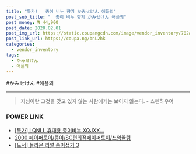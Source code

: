 ```yaml
--- 
title: "특가!   종이 비누 향기 かみせけん 애플의" 
post_sub_title: "  종이 비누 향기 かみせけん 애플의" 
post_money: ₩ 44,900 
post_date: 2020.02.01 
post_img_url: https://static.coupangcdn.com/image/vendor_inventory/702a/ecc6f95b2ef4f299ce747c476abd4a62790ab58bd1abd0951cbb30943e9e.jpg 
post_link_url: https://coupa.ng/bnL2hk 
categories: 
  - vendor_inventory 
tags: 
  - かみせけん 
  - 애플의 
--- 
```

  #かみせけん #애플의 
<hr> 

> 지성이란 그것을 갖고 있지 않는 사람에게는 보이지 않는다. - 쇼펜하우어 


### POWER LINK

* <a href="https://blog.naver.com/sakai111/221789620174" target="_blank">[특가] LQNLL 휴대용 종이비누 XQJXX...</a>
* <a href="https://blog.naver.com/santokki14/221785652636" target="_blank">2000 페이퍼토이/종이/SC편의점페이퍼토이/쓰임끌림</a>
* <a href="https://blog.naver.com/santokki14/221789785012" target="_blank">[도서] 놀라운 리얼 종이접기 3</a>

